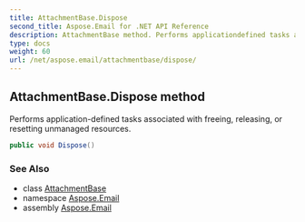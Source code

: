 ```yaml
---
title: AttachmentBase.Dispose
second_title: Aspose.Email for .NET API Reference
description: AttachmentBase method. Performs applicationdefined tasks associated with freeing releasing or resetting unmanaged resources
type: docs
weight: 60
url: /net/aspose.email/attachmentbase/dispose/
---
```

## AttachmentBase.Dispose method

Performs application-defined tasks associated with freeing, releasing, or resetting unmanaged resources.

```csharp
public void Dispose()
```

### See Also

* class [AttachmentBase](../)
* namespace [Aspose.Email](../../attachmentbase/)
* assembly [Aspose.Email](../../../)


